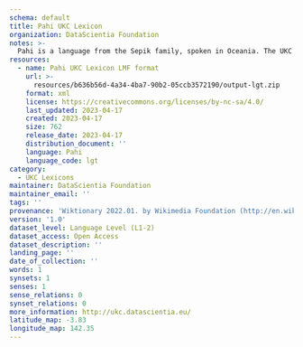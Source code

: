 ```yaml
---
schema: default
title: Pahi UKC Lexicon
organization: DataScientia Foundation
notes: >-
  Pahi is a language from the Sepik family, spoken in Oceania. The UKC Lexicon of Pahi is represented as a lexico-semantic network. It consists of words, word senses, synsets, as well as sense-level and synset-level relationships.
resources:
  - name: Pahi UKC Lexicon LMF format
    url: >-
      resources/b636b56d-4a34-4ba7-90b2-05ccb3572190/output-lgt.zip
    format: xml
    license: https://creativecommons.org/licenses/by-nc-sa/4.0/
    last_updated: 2023-04-17
    created: 2023-04-17
    size: 762
    release_date: 2023-04-17
    distribution_document: ''
    language: Pahi
    language_code: lgt
category:
  - UKC Lexicons
maintainer: DataScientia Foundation
maintainer_email: ''
tags: ''
provenance: 'Wiktionary 2022.01. by Wikimedia Foundation (http://en.wiktionary.org); Princeton WordNet 2.1 by Princeton University (https://wordnet.princeton.edu)'
version: '1.0'
dataset_level: Language Level (L1-2)
dataset_access: Open Access
dataset_description: ''
landing_page: ''
date_of_collection: ''
words: 1
synsets: 1
senses: 1
sense_relations: 0
synset_relations: 0
more_information: http://ukc.datascientia.eu/
latitude_map: -3.83
longitude_map: 142.35
---
```

